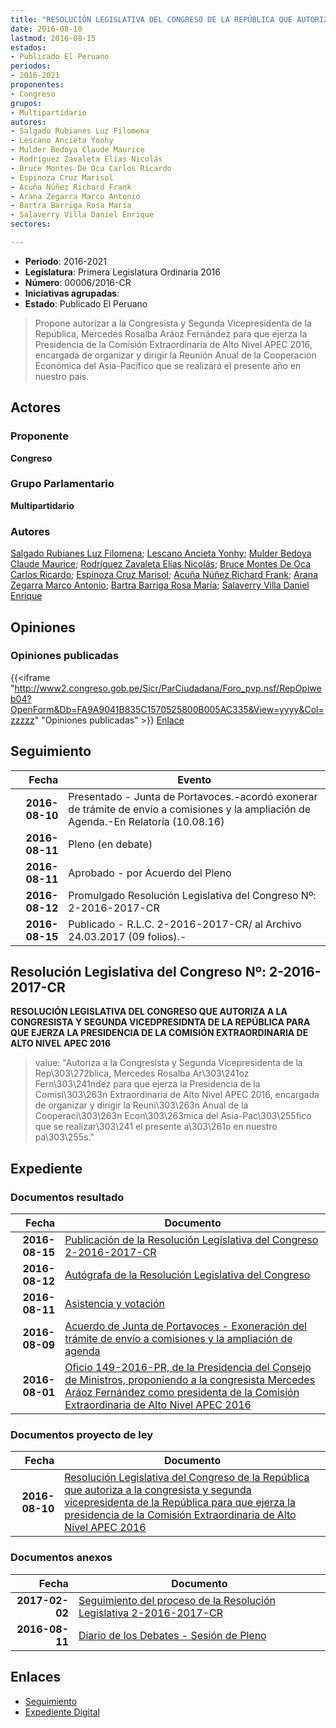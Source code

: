 ```yaml
---
title: "RESOLUCIÓN LEGISLATIVA DEL CONGRESO DE LA REPÚBLICA QUE AUTORIZA A LA CONGRESISTA Y SEGUNDA VICEPRESIDENTA DE LA REPÚBLICA PARA QUE EJERZA LA PRESIDENCIA DE LA COMISIÓN EXTRAORDINARIA DE ALTO NIVEL APEC 2016"
date: 2016-08-10
lastmod: 2016-08-15
estados:
- Publicado El Peruano
periodos:
- 2016-2021
proponentes:
- Congreso
grupos:
- Multipartidario
autores:
- Salgado Rubianes Luz Filomena
- Lescano Ancieta Yonhy
- Mulder Bedoya Claude Maurice
- Rodríguez Zavaleta Elías Nicolás
- Bruce Montes De Oca Carlos Ricardo
- Espinoza Cruz Marisol
- Acuña Núñez Richard Frank
- Arana Zegarra Marco Antonio
- Bartra Barriga Rosa María
- Salaverry Villa Daniel Enrique
sectores:

---
```

- **Periodo**: 2016-2021
- **Legislatura**: Primera Legislatura Ordinaria 2016
- **Número**: 00006/2016-CR
- **Iniciativas agrupadas**: 
- **Estado**: Publicado El Peruano

> Propone autorizar a la Congresista y Segunda Vicepresidenta de la República, Mercedes Rosalba Aráoz Fernández para que ejerza la Presidencia de la Comisión Extraordinaria de Alto Nivel APEC 2016, encargada de organizar y dirigir la Reunión Anual de la Cooperación Económica del Asia-Pacífico que se realizará el presente año en nuestro país.


## Actores

### Proponente

**Congreso**

### Grupo Parlamentario

**Multipartidario**

### Autores

[Salgado Rubianes Luz Filomena](mailto:mailto:lsalgado@congreso.gob.pe); [Lescano Ancieta Yonhy](mailto:mailto:ylescano@congreso.gob.pe); [Mulder Bedoya Claude Maurice](mailto:mailto:mmulder@congreso.gob.pe); [Rodríguez Zavaleta Elías Nicolás](mailto:mailto:erodriguez@congreso.gob.pe); [Bruce Montes De Oca Carlos Ricardo](mailto:mailto:cbruce@congreso.gob.pe); [Espinoza Cruz Marisol](mailto:mailto:mespinozac@congreso.gob.pe); [Acuña Núñez Richard Frank](mailto:mailto:racuna@congreso.gob.pe); [Arana Zegarra Marco Antonio](mailto:mailto:marana@congreso.gob.pe); [Bartra Barriga Rosa María](mailto:mailto:rbartra@congreso.gob.pe); [Salaverry Villa Daniel Enrique](mailto:mailto:dsalaverry@congreso.gob.pe)

## Opiniones

### Opiniones publicadas

{{<iframe "http://www2.congreso.gob.pe/Sicr/ParCiudadana/Foro_pvp.nsf/RepOpiweb04?OpenForm&Db=FA9A9041B835C1570525800B005AC335&View=yyyy&Col=zzzzz" "Opiniones publicadas" >}}
[Enlace](http://www2.congreso.gob.pe/Sicr/ParCiudadana/Foro_pvp.nsf/RepOpiweb04?OpenForm&Db=FA9A9041B835C1570525800B005AC335&View=yyyy&Col=zzzzz)


## Seguimiento

| Fecha | Evento |
|------:|--------|
| **2016-08-10** | Presentado - Junta de Portavoces.-acordó exonerar de trámite de envío a comisiones y la ampliación de Agenda.-En Relatoría (10.08.16) |
| **2016-08-11** | Pleno (en debate) |
| **2016-08-11** | Aprobado - por Acuerdo del Pleno |
| **2016-08-12** | Promulgado Resolución Legislativa del Congreso Nº: 2-2016-2017-CR |
| **2016-08-15** | Publicado - R.L.C. 2-2016-2017-CR/ al Archivo 24.03.2017 (09 folios).- |

## Resolución Legislativa del Congreso Nº: 2-2016-2017-CR

**RESOLUCIÓN LEGISLATIVA DEL CONGRESO QUE AUTORIZA A LA CONGRESISTA Y SEGUNDA VICEDPRESIDNTA DE LA REPÚBLICA PARA QUE EJERZA LA PRESIDENCIA DE LA COMISIÓN EXTRAORDINARIA DE ALTO NIVEL APEC 2016**

> value: "Autoriza a la Congresista y Segunda Vicepresidenta de la Rep\303\272blica, Mercedes Rosalba Ar\303\241oz Fern\303\241ndez para que ejerza la Presidencia de la Comisi\303\263n Extraordinaria de Alto Nivel APEC 2016, encargada de organizar y dirigir la Reuni\303\263n Anual de la Cooperaci\303\263n Econ\303\263mica del Asia-Pac\303\255fico que se realizar\303\241 el presente a\303\261o en nuestro pa\303\255s."


## Expediente

### Documentos resultado

| Fecha | Documento |
|------:|-----------|
| **2016-08-15** | [Publicación de la Resolución Legislativa del Congreso 2-2016-2017-CR](http://www.leyes.congreso.gob.pe/Documentos/2016_2021/Resolucion_Legislativa_del_Congreso/RLC-2-2016-2017-CR.pdf) |
| **2016-08-12** | [Autógrafa de la Resolución Legislativa del Congreso](http://www.leyes.congreso.gob.pe/Documentos/2016_2021/Autografas/Resolucion_Legislativa_del_Congreso/AU0000620170812.pdf) |
| **2016-08-11** | [Asistencia y votación](http://www.leyes.congreso.gob.pe/Documentos/2016_2021/Asistencia_y_Votacion/Proyectos_de_Ley/AV0000620160811.pdf) |
| **2016-08-09** | [Acuerdo de Junta de Portavoces - Exoneración del trámite de envío a comisiones y la ampliación de agenda](http://www.leyes.congreso.gob.pe/Documentos/2016_2021/Acuerdos/Junta_Portavoces/AJP0000620160809.pdf) |
| **2016-08-01** | [Oficio 149-2016-PR, de la Presidencia del Consejo de Ministros, proponiendo a la congresista Mercedes Aráoz Fernández como presidenta de la Comisión Extraordinaria de Alto Nivel APEC 2016](http://www.leyes.congreso.gob.pe/Documentos/2016_2021/Oficios/Poder_Ejecutivo/OFICIO-149-2016-PR..pdf) |

### Documentos proyecto de ley

| Fecha | Documento |
|------:|-----------|
| **2016-08-10** | [Resolución Legislativa del Congreso de la República que autoriza a la congresista y segunda vicepresidenta de la República para que ejerza la presidencia de la Comisión Extraordinaria de Alto Nivel APEC 2016](http://www.leyes.congreso.gob.pe/Documentos/2016_2021/Proyectos_de_Ley_y_de_Resoluciones_Legislativas/PL00006_20160810.pdf) |

### Documentos anexos

| Fecha | Documento |
|------:|-----------|
| **2017-02-02** | [Seguimiento del proceso de la Resolución Legislativa 2-2016-2017-CR](http://www2.congreso.gob.pe/Sicr/TraDocEstProc/Contdoc03_2011.nsf/0/6591f4f7ade264a6052580bb007a5596/$FILE/00006PL20170202.pdf) |
| **2016-08-11** | [Diario de los Debates - Sesión de Pleno](http://www2.congreso.gob.pe/Sicr/DiarioDebates/Publicad.nsf/SesionesPleno/05256D6E0073DFE90525800D00093E52/$FILE/PLO-2016-4.pdf) |

## Enlaces

- [Seguimiento](http://www2.congreso.gob.pe/Sicr/TraDocEstProc/CLProLey2016.nsf/f7fff46988ca05b1052578e100829cc7/3067c81bb230a0ee0525800b005c4268?OpenDocument)
- [Expediente Digital](http://www2.congreso.gob.pe/Sicr/TraDocEstProc/CLProLey2016.nsf/f7fff46988ca05b1052578e100829cc7/3067c81bb230a0ee0525800b005c4268?OpenDocument&Click=05257FB7005EB655.eb71d0cf91d8294e05256cdf006b5706/$Body/0.1C6C)

